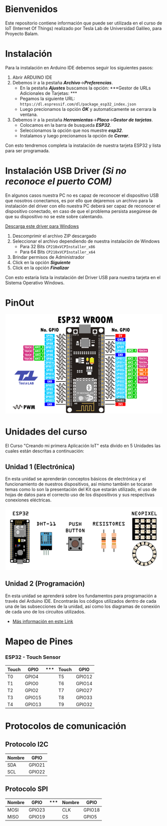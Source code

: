 # Bienvenidos 
Este repositorio contiene información que puede ser utilizada en el curso de IoT (Internet Of Things) realizado por Tesla Lab de Universidad Galileo, para Proyecto Balam.

# Instalación

Para la instalación en Arduino IDE debemos seguir los siguientes pasos:

1. Abrir ARDUINO IDE
2. Debemos ir a la pestaña ***Archivo***->***Preferencias***.
	- En la pestaña ***Ajustes*** buscamos la opción: ***Gestor de URLs Adicionales de Tarjetas: ***
	- Pegamos la siguiente URL: `https://dl.espressif.com/dl/package_esp32_index.json`
	- Luego precionamos la opción ***OK*** y automaticamente se cerrara la ventana.
3. Debemos ir a la pestaña ***Herramientas***->***Placa***->***Gestor de tarjetas***.
	- Colocamos en la barra de busqueda ***ESP32***.
	- Seleccionamos la opción que nos muestre ***esp32***.
	- Instalamos y luego precionamos la opción de ***Cerrar***.

Con esto tendremos completa la instalación de nuestra tarjeta ESP32 y lista para ser programada.	 

# Instalación USB Driver ***(Si no reconoce el puerto COM)***

En algunos casos nuestra PC no es capaz de reconocer el dispositivo USB que nosotros conectamos, es por ello que dejaremos un archivo para la instalación del driver con ello nuestra PC deberá ser capaz de reconocer el dispositivo conectado, en caso de que el problema persista asegúrese de que su dispositivo no se este sobre calentando.

[Descarga este driver para Windows][DRIVER_USB]

[DRIVER_USB]: https://drive.google.com/file/d/1yuZ91mJfR12bhASqD9ffsebzsEOJz8Om/view?usp=sharing

1. Descomprimir el archivo ZIP descargado 
2. Seleccionar el archivo dependiendo de nuestra instalación de Windows
	- Para 32 Bits `CP210xVCPInstaller_x86`
	- Para 64 Bits `CP210xVCPInstaller_x64`
3. Brindar permisos de Administrador	
4. Click en la opción ***Siguiente***
5. Click en la opción ***Finalizar***

Con esto estaría lista la instalación del Driver USB para nuestra tarjeta en el Sistema Operativo Windows.
# PinOut
![](/Img/PINOUT_ESP32.png)

# Unidades del curso

El Curso "Creando mi primera Aplicación IoT" esta divido en 5 Unidades las cuales están descritas a continuación:

## Unidad 1 (Electrónica)

En esta unidad se aprenderán conceptos básicos de electrónica y el funcionamiento de nuestros dispositivos, así mismo también se tocaran temas como lo son la presentación del Kit que estarán utilizado, el uso de hojas de datos para el correcto uso de los dispositivos y sus respectivas conexiones eléctricas.

![](/Img/kit.png)

## Unidad 2 (Programación)

En esta unidad se aprenderá sobre los fundamentos para programación a través del Arduino IDE. Encontrarás los códigos utilizados dentro de cada una de las subsecciones de la unidad, así como los diagramas de conexión de cada uno de los circuitos utilizados.

- [Más información en este Link][Unidad2]

[Unidad2]: https://github.com/angelisidro/ESP32-BALAM2020/tree/master/Unidad-2


# Mapeo de Pines

### ESP32 - Touch Sensor
Touch | GPIO | *** | Touch | GPIO
--- | --- | --- | --- | ---
T0 | GPIO4 | | T5 | GPIO12 
T1 | GPIO0 | | T6 | GPIO14
T2 | GPIO2 | | T7 | GPIO27
T3 | GPIO15| | T8 | GPIO33
T4 | GPIO13| | T9 | GPIO32

# Protocolos de comunicación
## Protocolo I2C
Nombre | GPIO
--- | ---
SDA | GPIO21
SCL | GPIO22

## Protocolo SPI
Nombre | GPIO | *** | Nombre | GPIO
--- | --- | --- | --- | ---
MOSI | GPIO23 | | CLK | GPIO18
MISO | GPIO19 | | CS | GPIO5
